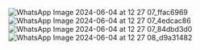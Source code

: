 ![WhatsApp Image 2024-06-04 at 12 27 07_ffac6969](https://github.com/aryanraj0410/ChatBot/assets/100073988/57d84e41-7fb3-4994-8c5a-149ee8a5a0dc)
![WhatsApp Image 2024-06-04 at 12 27 07_4edcac86](https://github.com/aryanraj0410/ChatBot/assets/100073988/4a0ca6ee-3ef9-4a3c-87ff-f402f4861c44)
![WhatsApp Image 2024-06-04 at 12 27 07_84dbd3d0](https://github.com/aryanraj0410/ChatBot/assets/100073988/8ab52f96-e57e-4a88-9fd1-899c6ee692f7)
![WhatsApp Image 2024-06-04 at 12 27 08_d9a31482](https://github.com/aryanraj0410/ChatBot/assets/100073988/73c68773-5fac-4c57-a9e3-b95f805b610b)




